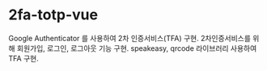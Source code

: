 # 2fa-totp-vue
Google Authenticator 를 사용하여 2차 인증서비스(TFA) 구현. 
2차인증서비스를 위해 회원가입, 로그인, 로그아웃 기능 구현. 
speakeasy, qrcode 라이브러리 사용하여 TFA 구현.
